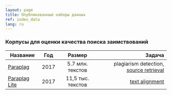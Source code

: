 ```yaml
---
layout: page
title: Опубликованные наборы данных
ref: index_data
lang: ru
---
```


### Корпусы для оценки качества поиска заимствований

| Название                                                             |   Год | Размер            | Задача                                                                         |
| -------------                                                        | :---: | :------:          | -------:                                                                       |
| [Paraplag](paraplag.html)                                            |  2017 | 5.7 млн. текстов  | plagiarism detection, [source retrieval](/content/tasks/source_retrieval.html) |
| [Paraplag Lite](paraplag.html#Использование-в-задаче-text-alignment) |  2017 | 11,5 тыс. текстов | [text alignment](/content/tasks/text_alignment.html)                           |
